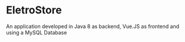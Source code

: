 # EletroStore
An application developed in Java 8 as backend, Vue.JS as frontend and using a MySQL Database
